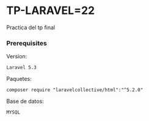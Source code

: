 # TP-LARAVEL=22

Practica del tp final

### Prerequisites

Version:

```
Laravel 5.3

```
Paquetes:

```
composer require "laravelcollective/html":"^5.2.0"
```

Base de datos:

```
MYSQL
```